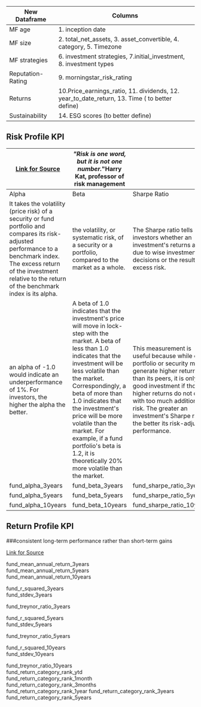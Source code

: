 
|New Dataframe| Columns|
|---|---|
|MF age |1. inception date|
|MF size |2. total_net_assets, 3. asset_convertible,  4. category, 5. Timezone|
|MF strategies | 6. investment strategies, 7.initial_investment, 8. investment types  |
|Reputation- Rating|9. morningstar_risk_rating|
|Returns|10.Price_earnings_ratio, 11. dividends, 12. year_to_date_return, 13. Time ( to better define)|
|Sustainability| 14. ESG scores (to better define)|



## __Risk Profile KPI__ 
|[Link for Source](https://www.investopedia.com/investing/measure-mutual-fund-risk/)| _"Risk is one word, but it is not one number._"Harry Kat, professor of risk management  |  |
|---|---|---|
|Alpha|Beta|Sharpe Ratio|
|It takes the volatility (price risk) of a security or fund portfolio and compares its risk-adjusted performance to a benchmark index. The excess return of the investment relative to the return of the benchmark index is its alpha.| the volatility, or systematic risk, of a security or a portfolio, compared to the market as a whole.|The Sharpe ratio tells investors whether an investment's returns are due to wise investment decisions or the result of excess risk.|
| an alpha of -1.0 would indicate an underperformance of 1%. For investors, the higher the alpha the better.|A beta of 1.0 indicates that the investment's price will move in lock-step with the market. A beta of less than 1.0 indicates that the investment will be less volatile than the market. Correspondingly, a beta of more than 1.0 indicates that the investment's price will be more volatile than the market. For example, if a fund portfolio's beta is 1.2, it is theoretically 20% more volatile than the market.| This measurement is useful because while one portfolio or security may generate higher returns than its peers, it is only a good investment if those higher returns do not come with too much additional risk. The greater an investment's Sharpe ratio, the better its risk-adjusted performance.|
|fund_alpha_3years	|fund_beta_3years	|fund_sharpe_ratio_3years|   
|fund_alpha_5years|fund_beta_5years|fund_sharpe_ratio_5years	| 
|fund_alpha_10years|fund_beta_10years|fund_sharpe_ratio_10years	| 


## __Return Profile KPI__ 
###consistent long-term performance rather than short-term gains

[Link for Source](https://www.researchgate.net/publication/325115723_A_Review_of_Performance_Indicators_of_Mutual_Funds)


fund_mean_annual_return_3years	
fund_mean_annual_return_5years	
fund_mean_annual_return_10years	

fund_r_squared_3years	
fund_stdev_3years	
	
fund_treynor_ratio_3years		
	

fund_r_squared_5years	
fund_stdev_5years	

fund_treynor_ratio_5years	
	

fund_r_squared_10years	
fund_stdev_10years	

fund_treynor_ratio_10years	
fund_return_category_rank_ytd	
fund_return_category_rank_1month	
fund_return_category_rank_3months	
fund_return_category_rank_1year	
fund_return_category_rank_3years	
fund_return_category_rank_5years
